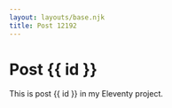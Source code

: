 ```yaml
---
layout: layouts/base.njk
title: Post 12192
---
```


# Post {{ id }}

This is post {{ id }} in my Eleventy project.

